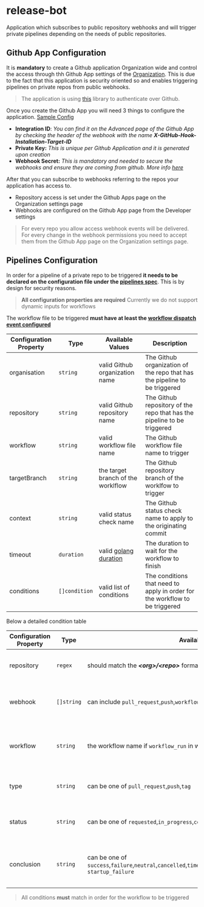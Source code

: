 # release-bot

Application which subscribes to public repository webhooks and will trigger private pipelines depending on the needs of public repositories. 

## Github App Configuration 

It is **mandatory** to create a Github application Organization wide and control the access through thh Github App settings of the [Organization](https://docs.github.com/en/apps/creating-github-apps/creating-github-apps/creating-a-github-app). This is due to the fact that this application is security oriented so and enables triggering pipelines on private repos from public webhooks. 

> The application is using [this](https://github.com/bradleyfalzon/ghinstallation) library to authenticate over Github.

Once you create the Github App you will need 3 things to configure the application. [Sample Config](https://github.com/mattermost/release-bot/blob/main/config/testdata/config_sample.yaml#L10)

- **Integration ID**: *You can find it on the Advanced page of the Github App by checking the header of the webhook with the name **X-GitHub-Hook-Installation-Target-ID***
- **Private Key:** *This is unique per Github Application and it is generated upon creation*
- **Webhook Secret:** *This is mandatory and needed to secure the webhooks and ensure they are coming from github. More info [here](https://docs.github.com/en/webhooks-and-events/webhooks/securing-your-webhooks)*

After that you can subscribe to webhooks referring to the repos your application has access to.

- Repository access is set under the Github Apps page on the Organization settings page
- Webhooks are configured on the Github App page from the Developer settings

> For every repo you allow access webhook events will be delivered. For every change in the webhook permissions you need to accept them from the Github App page on the Organization settings page.

## Pipelines Configuration

In order for a pipeline of a private repo to be triggered **it needs to be declared on the configuration file under the [pipelines spec](https://github.com/mattermost/release-bot/blob/main/config/config.go#L32)**. This is by design for security reasons.
 
> **All configuration properties are required**
> Currently we do not support dynamic inputs for workflows 

The workflow file to be triggered **must have at least the [workflow dispatch event configured](https://docs.github.com/en/actions/using-workflows/events-that-trigger-workflows#workflow_dispatch)**

| Configuration Property | Type          | Available Values                                               | Description                                                                 |
| ---------------------- | ------------- | -------------------------------------------------------------- | --------------------------------------------------------------------------- |
| organisation           | `string`      | valid Github organization name                                 | The Github organization of the repo that has the pipeline to be triggered   |
| repository             | `string`      | valid Github repository name                                   | The Github repository of the repo that has the pipeline to be triggered     |
| workflow               | `string`      | valid workflow file name                                       | The Github workflow file name to trigger                                    |
| targetBranch           | `string`      | the target branch of the worklflow                             | The Github repository branch of the worklfow to trigger                     |
| context                | `string`      | valid status check name                                        | The Github status check name to apply to the originating commit             |
| timeout                | `duration`    | valid [golang duration](https://pkg.go.dev/time#ParseDuration) | The duration to wait for the workflow to finish                             |
| conditions             | `[]condition` | valid list of conditions                                       | The conditions that need to apply in order for the workflow to be triggered |

Below a detailed condition table

| Configuration Property | Type       | Available Values                                                                                                                  | Description                                                 |
| ---------------------- | ---------- | --------------------------------------------------------------------------------------------------------------------------------- | ----------------------------------------------------------- |
| repository             | `regex`    | should match the ***\<org\>/\<repo\>*** format                                                                                    | The Github repo where the event comes from                  |
| webhook                | `[]string` | can include `pull_request`,`push`,`workflow_run`                                                                                  | The actual webhook event that will trigger the workflow     |
| workflow               | `string`   | the workflow name if `workflow_run` in webhook list                                                                               | The workflow name of the repo to check for condition        |
| type                   | `string`   | can be one of `pull_request`,`push`,`tag`                                                                                         | The type of event that triggered the webhook                |
| status                 | `string`   | can be one of `requested`,`in_progress`,`completed`,`queued`,`pending`,`waiting`                                                  | The status of the workflow if `workflow_run` in webhook     |
| conclusion             | `string`   | can be one of `success`,`failure`,`neutral`,`cancelled`,`timed_out`,`action_required`,`stale`,`null`,`skipped`,` startup_failure` | The conslusion of the workflow if `workflow_run` in webhook |

> All conditions **must** match in order for the workflow to be triggered